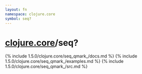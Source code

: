 ```yaml
---
layout: fn
namespace: clojure.core
symbol: seq?
---
```


# [clojure.core](../)/seq?

{% include 1.5.0/clojure.core/seq_qmark_/docs.md %}
{% include 1.5.0/clojure.core/seq_qmark_/examples.md %}
{% include 1.5.0/clojure.core/seq_qmark_/src.md %}

